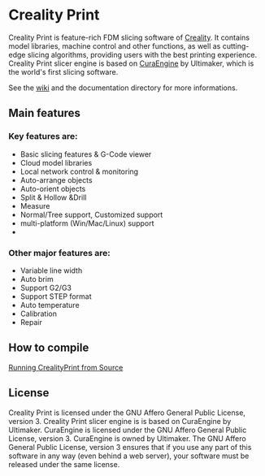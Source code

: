 
# Creality Print
Creality Print is feature-rich FDM slicing software of [Creality](https://www.creality.com/).
It contains model libraries, machine control and other functions, as well as cutting-edge slicing algorithms, providing users with the best printing experience.
Creality Print slicer engine is based on [CuraEngine](https://github.com/Ultimaker/CuraEngine) by Ultimaker, which is the world's first slicing software.

See the [wiki](https://wiki.creality.com/en/Software-&-Firmware/All-Creality-Softwares) and the documentation directory for more informations.

## Main features
### Key features are:
- Basic slicing features & G-Code viewer
- Cloud model libraries
- Local network control & monitoring
- Auto-arrange objects
- Auto-orient objects
- Split & Hollow &Drill
- Measure 
- Normal/Tree support, Customized support
- multi-platform (Win/Mac/Linux) support
- 
### Other major features are:
- Variable line width
- Auto brim 
- Support G2/G3 
- Support STEP format
- Auto temperature
- Calibration
- Repair

## How to compile
[Running CrealityPrint from Source](https://github.com/CrealityOfficial/CrealityPrint-build)


## License
Creality Print is licensed under the GNU Affero General Public License, version 3. Creality Print slicer engine is is based on CuraEngine by Ultimaker.
CuraEngine is licensed under the GNU Affero General Public License, version 3. CuraEngine is owned by Ultimaker. 
The GNU Affero General Public License, version 3 ensures that if you use any part of this software in any way (even behind a web server), your software must be released under the same license.
